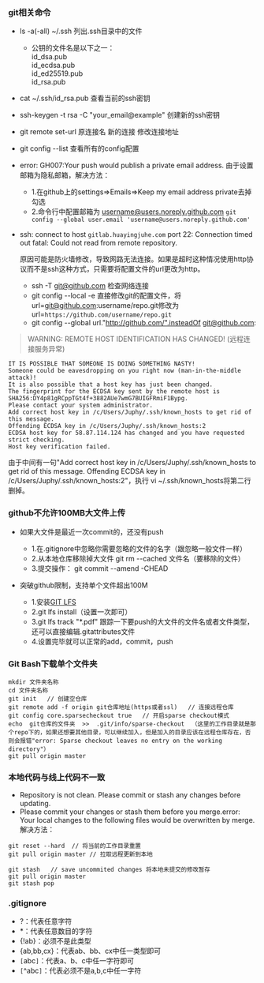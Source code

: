 ### git相关命令
- ls -a(-all) ~/.ssh    列出.ssh目录中的文件
    - 公钥的文件名是以下之一：\
      id_dsa.pub\
      id_ecdsa.pub\
      id_ed25519.pub\
      id_rsa.pub
- cat ~/.ssh/id_rsa.pub 查看当前的ssh密钥
- ssh-keygen -t rsa -C "your_email@example" 创建新的ssh密钥


- git remote set-url 原连接名 新的连接  修改连接地址
- git config --list 查看所有的config配置

- error: GH007:Your push would publish a private email address. 由于设置邮箱为隐私邮箱，解决方法：
  - 1.在github上的settings=>Emails=>Keep my email address private去掉勾选
  - 2.命令行中配置邮箱为 username@users.noreply.github.com   `git config --global user.email 'username@users.noreply.github.com'`

- ssh: connect to host `gitlab.huayingjuhe.com` port 22: Connection timed out
fatal: Could not read from remote repository.

  原因可能是防火墙修改，导致网路无法连接。如果是超时这种情况使用http协议而不是ssh这种方式，只需要将配置文件的url更改为http。
  - ssh -T git@github.com  检查网络连接
  - git config --local -e 直接修改git的配置文件，将url=git@github.com:username/repo.git修改为url=`https://github.com/username/repo.git`
  - git config --global url."http://github.com/".insteadOf git@github.com:

>  WARNING: REMOTE HOST IDENTIFICATION HAS CHANGED! (远程连接服务异常)
```
IT IS POSSIBLE THAT SOMEONE IS DOING SOMETHING NASTY!
Someone could be eavesdropping on you right now (man-in-the-middle attack)!
It is also possible that a host key has just been changed.
The fingerprint for the ECDSA key sent by the remote host is
SHA256:DY4p81gRCppTGt4f+3882AUe7wmG7BUIGFRmiF1Bypg.
Please contact your system administrator.
Add correct host key in /c/Users/Juphy/.ssh/known_hosts to get rid of this message.
Offending ECDSA key in /c/Users/Juphy/.ssh/known_hosts:2
ECDSA host key for 58.87.114.124 has changed and you have requested strict checking.
Host key verification failed.
```
由于中间有一句"Add correct host key in /c/Users/Juphy/.ssh/known_hosts to get rid of this message.
Offending ECDSA key in /c/Users/Juphy/.ssh/known_hosts:2"，执行
vi ~/.ssh/known_hosts将第二行删掉。

### github不允许100MB大文件上传
- 如果大文件是最近一次commit的，还没有push
  - 1.在.gitignore中忽略你需要忽略的文件的名字（跟忽略一般文件一样）
  - 2.从本地仓库移除掉大文件 git rm --cached 文件名（要移除的文件）
  - 3.提交操作： git commit --amend -CHEAD

- 突破github限制，支持单个文件超出100M
  - 1.安装[GIT LFS](https://git-lfs.github.com/)
  - 2.git lfs install（设置一次即可）
  - 3.git lfs track "*.pdf" 跟踪一下要push的大文件的文件名或者文件类型，还可以直接编辑.gitattributes文件
  - 4.设置完毕就可以正常的add，commit，push
  
### Git Bash下载单个文件夹
```
mkdir 文件夹名称
cd 文件夹名称
git init   // 创建空仓库
git remote add -f origin git仓库地址(https或者ssl)   // 连接远程仓库
git config core.sparsecheckout true   // 开启sparse checkout模式
echo  git仓库的文件夹  >>  .git/info/sparse-checkout  （这里的工作目录就是那个repo下的，如果还想要其他目录，可以继续加入，但是加入的目录应该在远程仓库存在，否则会报错"error: Sparse checkout leaves no entry on the working directory"）
git pull origin master
```

### 本地代码与线上代码不一致
- Repository is not clean.  Please commit or stash any changes before updating. 
- Please commit your changes or stash them before you merge.error: Your local changes to the following files would be overwritten by merge.
解决方法：
```
git reset --hard  // 将当前的工作目录重置
git pull origin master // 拉取远程更新到本地
```
```
git stash   // save uncommited changes 将本地未提交的修改暂存
git pull origin master
git stash pop
```

### .gitignore
- ?：代表任意字符
- *：代表任意数目的字符
- {!ab}：必须不是此类型
- {ab,bb,cx}：代表ab、bb、cx中任一类型即可
- `[`abc`]`：代表a、b、c中任一字符即可
- `[`^abc`]`：代表必须不是a,b,c中任一字符

